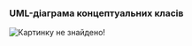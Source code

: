 ### UML-діаграма концептуальних класів
![Картинку не знайдено!](https://github.com/oleksandrblazhko/ai202-matnenko/blob/ai202-matnenko-with_laboratory_work_5/2-SoftwareDesign/2.1-UMLConceptClasses/UMLConceptg)
